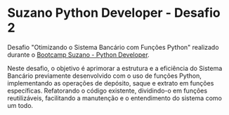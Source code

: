 # Suzano Python Developer - Desafio 2

Desafio "Otimizando o Sistema Bancário com Funções Python" realizado durante o [Bootcamp Suzano - Python Developer](https://www.dio.me/bootcamp/suzano-python-developer).

Neste desafio, o objetivo é aprimorar a estrutura e a eficiência do Sistema Bancário previamente desenvolvido com o uso de funções Python, implementando as operações de depósito, saque e extrato em funções específicas. Refatorando o código existente, dividindo-o em funções reutilizáveis, facilitando a manutenção e o entendimento do sistema como um todo.
